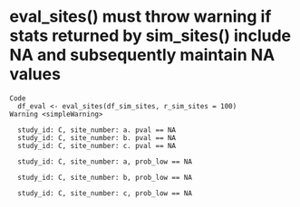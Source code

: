 # eval_sites() must throw warning if stats returned by sim_sites() include NA and subsequently maintain NA values

    Code
      df_eval <- eval_sites(df_sim_sites, r_sim_sites = 100)
    Warning <simpleWarning>
      
      study_id: C, site_number: a. pval == NA
      study_id: C, site_number: b. pval == NA
      study_id: C, site_number: c. pval == NA
      
      study_id: C, site_number: a, prob_low == NA
      
      study_id: C, site_number: b, prob_low == NA
      
      study_id: C, site_number: c, prob_low == NA


